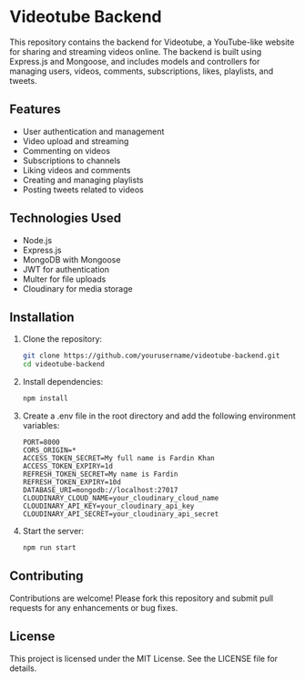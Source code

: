 # Videotube Backend

This repository contains the backend for Videotube, a YouTube-like website for sharing and streaming videos online. The backend is built using Express.js and Mongoose, and includes models and controllers for managing users, videos, comments, subscriptions, likes, playlists, and tweets.

## Features

- User authentication and management
- Video upload and streaming
- Commenting on videos
- Subscriptions to channels
- Liking videos and comments
- Creating and managing playlists
- Posting tweets related to videos

## Technologies Used

- Node.js
- Express.js
- MongoDB with Mongoose
- JWT for authentication
- Multer for file uploads
- Cloudinary for media storage

## Installation

1. Clone the repository:
   ```bash
   git clone https://github.com/yourusername/videotube-backend.git
   cd videotube-backend
2. Install dependencies:
   ```bash
   npm install
3. Create a .env file in the root directory and add the following environment variables:
   ```
   PORT=8000
   CORS_ORIGIN=*
   ACCESS_TOKEN_SECRET=My full name is Fardin Khan
   ACCESS_TOKEN_EXPIRY=1d
   REFRESH_TOKEN_SECRET=My name is Fardin
   REFRESH_TOKEN_EXPIRY=10d
   DATABASE_URI=mongodb://localhost:27017
   CLOUDINARY_CLOUD_NAME=your_cloudinary_cloud_name
   CLOUDINARY_API_KEY=your_cloudinary_api_key
   CLOUDINARY_API_SECRET=your_cloudinary_api_secret
4. Start the server:
   ```bash
   npm run start

## Contributing
   Contributions are welcome! Please fork this repository and submit pull requests for any enhancements or bug fixes.

## License
   This project is licensed under the MIT License. See the LICENSE file for details.